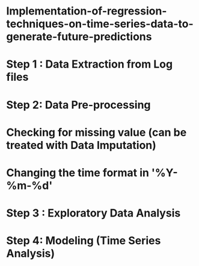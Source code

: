 # Implementation-of-regression-techniques-on-time-series-data-to-generate-future-predictions

# Step 1 : Data Extraction from Log files
# Step 2: Data Pre-processing
#         Checking for missing value (can be treated with Data Imputation)
#         Changing the time format in '%Y-%m-%d'
# Step 3 : Exploratory Data Analysis
# Step 4: Modeling (Time Series Analysis)
